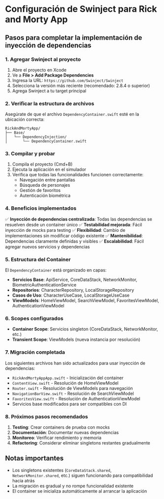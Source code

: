 # Configuración de Swinject para Rick and Morty App

## Pasos para completar la implementación de inyección de dependencias

### 1. Agregar Swinject al proyecto

1. Abre el proyecto en Xcode
2. Ve a **File > Add Package Dependencies**
3. Ingresa la URL: `https://github.com/Swinject/Swinject`
4. Selecciona la versión más reciente (recomendado: 2.8.4 o superior)
5. Agrega Swinject a tu target principal

### 2. Verificar la estructura de archivos

Asegúrate de que el archivo `DependencyContainer.swift` esté en la ubicación correcta:
```
RickAndMortyApp/
├── Base/
│   └── DependencyInjection/
│       └── DependencyContainer.swift
```

### 3. Compilar y probar

1. Compila el proyecto (Cmd+B)
2. Ejecuta la aplicación en el simulador
3. Verifica que todas las funcionalidades funcionen correctamente:
   - Navegación entre pantallas
   - Búsqueda de personajes
   - Gestión de favoritos
   - Autenticación biométrica

### 4. Beneficios implementados

✅ **Inyección de dependencias centralizada**: Todas las dependencias se resuelven desde un container único
✅ **Testabilidad mejorada**: Fácil inyección de mocks para testing
✅ **Flexibilidad**: Cambio de implementaciones sin modificar código existente
✅ **Mantenibilidad**: Dependencias claramente definidas y visibles
✅ **Escalabilidad**: Fácil agregar nuevos servicios y dependencias

### 5. Estructura del Container

El `DependencyContainer` está organizado en capas:

- **Servicios Base**: ApiService, CoreDataStack, NetworkMonitor, BiometricAuthenticationService
- **Repositorios**: CharacterRepository, LocalStorageRepository  
- **Casos de Uso**: CharacterUseCase, LocalStorageUseCase
- **ViewModels**: HomeViewModel, SearchViewModel, FavoritesViewModel, AuthenticationViewModel

### 6. Scopes configurados

- **Container Scope**: Servicios singleton (CoreDataStack, NetworkMonitor, etc.)
- **Transient Scope**: ViewModels (nueva instancia por resolución)

### 7. Migración completada

Los siguientes archivos han sido actualizados para usar inyección de dependencias:

- `RickAndMortyAppApp.swift` - Inicialización del container
- `ContentView.swift` - Resolución de HomeViewModel
- `Router.swift` - Resolución de ViewModels para navegación
- `NavigationBarView.swift` - Resolución de SearchViewModel
- `FavoritesView.swift` - Resolución de AuthenticationViewModel
- Servicios base modificados para ser compatibles con DI

### 8. Próximos pasos recomendados

1. **Testing**: Crear containers de prueba con mocks
2. **Documentación**: Documentar nuevas dependencias
3. **Monitoreo**: Verificar rendimiento y memoria
4. **Refactoring**: Considerar eliminar singletons restantes gradualmente

## Notas importantes

- Los singletons existentes (`CoreDataStack.shared`, `NetworkMonitor.shared`, etc.) siguen funcionando para compatibilidad hacia atrás
- La migración es gradual y no rompe funcionalidad existente
- El container se inicializa automáticamente al arrancar la aplicación
